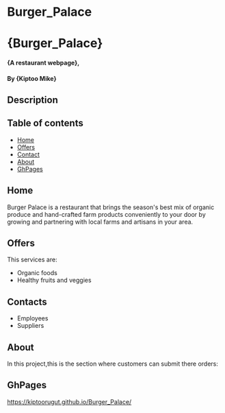 # Burger_Palace
# {Burger_Palace}
#### {A restaurant webpage},
#### By **{Kiptoo Mike}**
## Description

## Table of contents
* [Home](#home)
* [Offers](#offers)
* [Contact](#contact)
* [About](#about)
* [GhPages](#GhPages)

## Home
Burger Palace is a restaurant that brings the season's best mix of organic produce and hand-crafted farm products conveniently to your door by growing and partnering with local farms and artisans in your area.
	
## Offers
This services are:
* Organic foods
* Healthy fruits and veggies

## Contacts
* Employees
* Suppliers
	
## About
In this project,this is the section where customers can submit there orders:

## GhPages
https://kiptoorugut.github.io/Burger_Palace/
